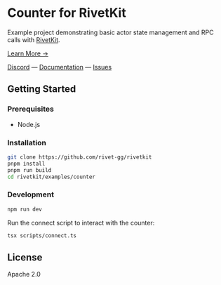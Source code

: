 # Counter for RivetKit

Example project demonstrating basic actor state management and RPC calls with [RivetKit](https://rivetkit.org).

[Learn More →](https://github.com/rivet-gg/rivetkit)

[Discord](https://rivet.gg/discord) — [Documentation](https://rivetkit.org) — [Issues](https://github.com/rivet-gg/rivetkit/issues)

## Getting Started

### Prerequisites

- Node.js

### Installation

```sh
git clone https://github.com/rivet-gg/rivetkit
pnpm install
pnpm run build
cd rivetkit/examples/counter
```

### Development

```sh
npm run dev
```

Run the connect script to interact with the counter:

```sh
tsx scripts/connect.ts
```

## License

Apache 2.0